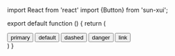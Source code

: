 import React from 'react'
import {Button} from 'sun-xui';

export default function () {
    return (
        <div>
            <Button type='primary'>primary</Button>
            <Button>default</Button>
            <Button type='dashed'>dashed</Button>
            <Button type='danger'>danger</Button>
            <Button type='link'>link</Button>
        </div>
    )
}